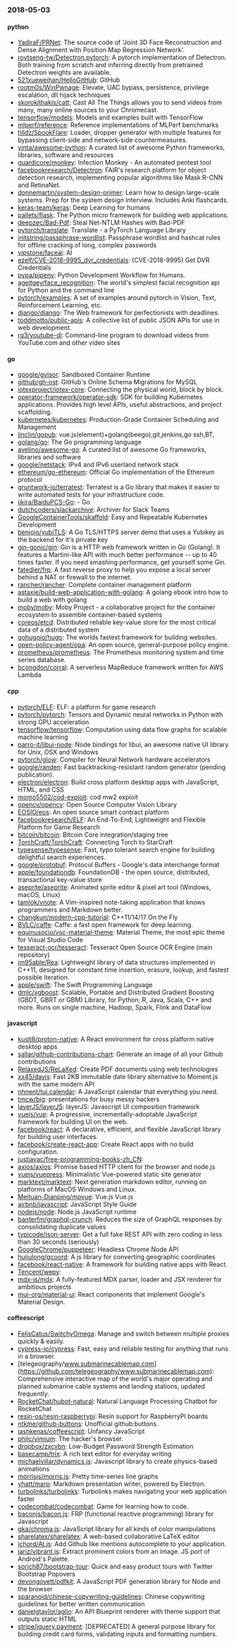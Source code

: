 ### 2018-05-03

#### python
* [YadiraF/PRNet](https://github.com/YadiraF/PRNet): The source code of 'Joint 3D Face Reconstruction and Dense Alignment with Position Map Regression Network'.
* [roytseng-tw/Detectron.pytorch](https://github.com/roytseng-tw/Detectron.pytorch): A pytorch implementation of Detectron. Both training from scratch and inferring directly from pretrained Detectron weights are available.
* [521xueweihan/HelloGitHub](https://github.com/521xueweihan/HelloGitHub):  GitHub 
* [rootm0s/WinPwnage](https://github.com/rootm0s/WinPwnage):  Elevate, UAC bypass, persistence, privilege escalation, dll hijack techniques
* [skorokithakis/catt](https://github.com/skorokithakis/catt): Cast All The Things allows you to send videos from many, many online sources to your Chromecast.
* [tensorflow/models](https://github.com/tensorflow/models): Models and examples built with TensorFlow
* [mlperf/reference](https://github.com/mlperf/reference): Reference implementations of MLPerf benchmarks
* [hlldz/SpookFlare](https://github.com/hlldz/SpookFlare): Loader, dropper generator with multiple features for bypassing client-side and network-side countermeasures.
* [vinta/awesome-python](https://github.com/vinta/awesome-python): A curated list of awesome Python frameworks, libraries, software and resources
* [guardicore/monkey](https://github.com/guardicore/monkey): Infection Monkey - An automated pentest tool
* [facebookresearch/Detectron](https://github.com/facebookresearch/Detectron): FAIR's research platform for object detection research, implementing popular algorithms like Mask R-CNN and RetinaNet.
* [donnemartin/system-design-primer](https://github.com/donnemartin/system-design-primer): Learn how to design large-scale systems. Prep for the system design interview. Includes Anki flashcards.
* [keras-team/keras](https://github.com/keras-team/keras): Deep Learning for humans
* [pallets/flask](https://github.com/pallets/flask): The Python micro framework for building web applications.
* [deepzec/Bad-Pdf](https://github.com/deepzec/Bad-Pdf): Steal Net-NTLM Hashes with Bad-PDF
* [pytorch/translate](https://github.com/pytorch/translate): Translate - a PyTorch Language Library
* [initstring/passphrase-wordlist](https://github.com/initstring/passphrase-wordlist): Passphrase wordlist and hashcat rules for offline cracking of long, complex passwords
* [vipstone/faceai](https://github.com/vipstone/faceai): AI
* [ezelf/CVE-2018-9995_dvr_credentials](https://github.com/ezelf/CVE-2018-9995_dvr_credentials): (CVE-2018-9995) Get DVR Credentials
* [pypa/pipenv](https://github.com/pypa/pipenv): Python Development Workflow for Humans.
* [ageitgey/face_recognition](https://github.com/ageitgey/face_recognition): The world's simplest facial recognition api for Python and the command line
* [pytorch/examples](https://github.com/pytorch/examples): A set of examples around pytorch in Vision, Text, Reinforcement Learning, etc.
* [django/django](https://github.com/django/django): The Web framework for perfectionists with deadlines.
* [toddmotto/public-apis](https://github.com/toddmotto/public-apis): A collective list of public JSON APIs for use in web development.
* [rg3/youtube-dl](https://github.com/rg3/youtube-dl): Command-line program to download videos from YouTube.com and other video sites

#### go
* [google/gvisor](https://github.com/google/gvisor): Sandboxed Container Runtime
* [github/gh-ost](https://github.com/github/gh-ost): GitHub's Online Schema Migrations for MySQL
* [iotexproject/iotex-core](https://github.com/iotexproject/iotex-core): Connecting the physical world, block by block.
* [operator-framework/operator-sdk](https://github.com/operator-framework/operator-sdk): SDK for building Kubernetes applications. Provides high level APIs, useful abstractions, and project scaffolding.
* [kubernetes/kubernetes](https://github.com/kubernetes/kubernetes): Production-Grade Container Scheduling and Management
* [linclin/gopub](https://github.com/linclin/gopub): vue.js(element)+golang(beego),git,jenkins,go ssh,BT,
* [golang/go](https://github.com/golang/go): The Go programming language
* [avelino/awesome-go](https://github.com/avelino/awesome-go): A curated list of awesome Go frameworks, libraries and software
* [google/netstack](https://github.com/google/netstack): IPv4 and IPv6 userland network stack
* [ethereum/go-ethereum](https://github.com/ethereum/go-ethereum): Official Go implementation of the Ethereum protocol
* [gruntwork-io/terratest](https://github.com/gruntwork-io/terratest): Terratest is a Go library that makes it easier to write automated tests for your infrastructure code.
* [iikira/BaiduPCS-Go](https://github.com/iikira/BaiduPCS-Go):  - Go
* [dutchcoders/slackarchive](https://github.com/dutchcoders/slackarchive): Archiver for Slack Teams
* [GoogleContainerTools/skaffold](https://github.com/GoogleContainerTools/skaffold): Easy and Repeatable Kubernetes Development
* [benjojo/yubiTLS](https://github.com/benjojo/yubiTLS): A Go TLS/HTTPS server demo that uses a Yubikey as the backend for it's private key
* [gin-gonic/gin](https://github.com/gin-gonic/gin): Gin is a HTTP web framework written in Go (Golang). It features a Martini-like API with much better performance -- up to 40 times faster. If you need smashing performance, get yourself some Gin.
* [fatedier/frp](https://github.com/fatedier/frp): A fast reverse proxy to help you expose a local server behind a NAT or firewall to the internet.
* [rancher/rancher](https://github.com/rancher/rancher): Complete container management platform
* [astaxie/build-web-application-with-golang](https://github.com/astaxie/build-web-application-with-golang): A golang ebook intro how to build a web with golang
* [moby/moby](https://github.com/moby/moby): Moby Project - a collaborative project for the container ecosystem to assemble container-based systems
* [coreos/etcd](https://github.com/coreos/etcd): Distributed reliable key-value store for the most critical data of a distributed system
* [gohugoio/hugo](https://github.com/gohugoio/hugo): The worlds fastest framework for building websites.
* [open-policy-agent/opa](https://github.com/open-policy-agent/opa): An open source, general-purpose policy engine.
* [prometheus/prometheus](https://github.com/prometheus/prometheus): The Prometheus monitoring system and time series database.
* [bcongdon/corral](https://github.com/bcongdon/corral):  A serverless MapReduce framework written for AWS Lambda

#### cpp
* [pytorch/ELF](https://github.com/pytorch/ELF): ELF: a platform for game research
* [pytorch/pytorch](https://github.com/pytorch/pytorch): Tensors and Dynamic neural networks in Python with strong GPU acceleration
* [tensorflow/tensorflow](https://github.com/tensorflow/tensorflow): Computation using data flow graphs for scalable machine learning
* [parro-it/libui-node](https://github.com/parro-it/libui-node): Node bindings for libui, an awesome native UI library for Unix, OSX and Windows
* [pytorch/glow](https://github.com/pytorch/glow): Compiler for Neural Network hardware accelerators
* [google/randen](https://github.com/google/randen): Fast backtracking-resistant random generator (pending publication).
* [electron/electron](https://github.com/electron/electron): Build cross platform desktop apps with JavaScript, HTML, and CSS
* [momo5502/cod-exploit](https://github.com/momo5502/cod-exploit):  cod mw2 exploit
* [opencv/opencv](https://github.com/opencv/opencv): Open Source Computer Vision Library
* [EOSIO/eos](https://github.com/EOSIO/eos): An open source smart contract platform
* [facebookresearch/ELF](https://github.com/facebookresearch/ELF): An End-To-End, Lightweight and Flexible Platform for Game Research
* [bitcoin/bitcoin](https://github.com/bitcoin/bitcoin): Bitcoin Core integration/staging tree
* [TorchCraft/TorchCraft](https://github.com/TorchCraft/TorchCraft): Connecting Torch to StarCraft
* [typesense/typesense](https://github.com/typesense/typesense): Fast, typo tolerant search engine for building delightful search experiences.
* [google/protobuf](https://github.com/google/protobuf): Protocol Buffers - Google's data interchange format
* [apple/foundationdb](https://github.com/apple/foundationdb): FoundationDB - the open source, distributed, transactional key-value store
* [aseprite/aseprite](https://github.com/aseprite/aseprite): Animated sprite editor & pixel art tool (Windows, macOS, Linux)
* [tamlok/vnote](https://github.com/tamlok/vnote): A Vim-inspired note-taking application that knows programmers and Markdown better.
* [changkun/modern-cpp-tutorial](https://github.com/changkun/modern-cpp-tutorial):  C++11/14/17 On the Fly
* [BVLC/caffe](https://github.com/BVLC/caffe): Caffe: a fast open framework for deep learning.
* [equinusocio/vsc-material-theme](https://github.com/equinusocio/vsc-material-theme): Material Theme, the most epic theme for Visual Studio Code
* [tesseract-ocr/tesseract](https://github.com/tesseract-ocr/tesseract): Tesseract Open Source OCR Engine (main repository)
* [im95able/Rea](https://github.com/im95able/Rea): Lightweight library of data structures implemented in C++11, designed for constant time insertion, erasure, lookup, and fastest possible iteration.
* [apple/swift](https://github.com/apple/swift): The Swift Programming Language
* [dmlc/xgboost](https://github.com/dmlc/xgboost): Scalable, Portable and Distributed Gradient Boosting (GBDT, GBRT or GBM) Library, for Python, R, Java, Scala, C++ and more. Runs on single machine, Hadoop, Spark, Flink and DataFlow

#### javascript
* [kusti8/proton-native](https://github.com/kusti8/proton-native): A React environment for cross platform native desktop apps
* [sallar/github-contributions-chart](https://github.com/sallar/github-contributions-chart): Generate an image of all your Github contributions
* [RelaxedJS/ReLaXed](https://github.com/RelaxedJS/ReLaXed): Create PDF documents using web technologies
* [xx45/dayjs](https://github.com/xx45/dayjs): Fast 2KB immutable date library alternative to Moment.js with the same modern API
* [nhnent/tui.calendar](https://github.com/nhnent/tui.calendar): A JavaScript calendar that everything you need.
* [tmcw/big](https://github.com/tmcw/big): presentations for busy messy hackers
* [layerJS/layerJS](https://github.com/layerJS/layerJS): layerJS: Javascript UI composition framework
* [vuejs/vue](https://github.com/vuejs/vue):  A progressive, incrementally-adoptable JavaScript framework for building UI on the web.
* [facebook/react](https://github.com/facebook/react): A declarative, efficient, and flexible JavaScript library for building user interfaces.
* [facebook/create-react-app](https://github.com/facebook/create-react-app): Create React apps with no build configuration.
* [justjavac/free-programming-books-zh_CN](https://github.com/justjavac/free-programming-books-zh_CN):  
* [axios/axios](https://github.com/axios/axios): Promise based HTTP client for the browser and node.js
* [vuejs/vuepress](https://github.com/vuejs/vuepress):  Minimalistic Vue-powered static site generator
* [marktext/marktext](https://github.com/marktext/marktext): Next generation markdown editor, running on platforms of MacOS Windows and Linux.
* [Meituan-Dianping/mpvue](https://github.com/Meituan-Dianping/mpvue):  Vue.js  Vue.js 
* [airbnb/javascript](https://github.com/airbnb/javascript): JavaScript Style Guide
* [nodejs/node](https://github.com/nodejs/node): Node.js JavaScript runtime 
* [banterfm/graphql-crunch](https://github.com/banterfm/graphql-crunch): Reduces the size of GraphQL responses by consolidating duplicate values
* [typicode/json-server](https://github.com/typicode/json-server): Get a full fake REST API with zero coding in less than 30 seconds (seriously)
* [GoogleChrome/puppeteer](https://github.com/GoogleChrome/puppeteer): Headless Chrome Node API
* [hujiulong/gcoord](https://github.com/hujiulong/gcoord): A js library for converting geographic coordinates
* [facebook/react-native](https://github.com/facebook/react-native): A framework for building native apps with React.
* [Tencent/wepy](https://github.com/Tencent/wepy): 
* [mdx-js/mdx](https://github.com/mdx-js/mdx): A fully-featured MDX parser, loader and JSX renderer for ambitious projects
* [mui-org/material-ui](https://github.com/mui-org/material-ui): React components that implement Google's Material Design.

#### coffeescript
* [FelisCatus/SwitchyOmega](https://github.com/FelisCatus/SwitchyOmega): Manage and switch between multiple proxies quickly & easily.
* [cypress-io/cypress](https://github.com/cypress-io/cypress): Fast, easy and reliable testing for anything that runs in a browser.
* [telegeography/www.submarinecablemap.com](https://github.com/telegeography/www.submarinecablemap.com): Comprehensive interactive map of the world's major operating and planned submarine cable systems and landing stations, updated frequently.
* [RocketChat/hubot-natural](https://github.com/RocketChat/hubot-natural): Natural Language Processing Chatbot for RocketChat
* [resin-os/resin-raspberrypi](https://github.com/resin-os/resin-raspberrypi): Resin support for RaspberryPI boards
* [ntkme/github-buttons](https://github.com/ntkme/github-buttons): Unofficial github:buttons.
* [jashkenas/coffeescript](https://github.com/jashkenas/coffeescript): Unfancy JavaScript
* [philc/vimium](https://github.com/philc/vimium): The hacker's browser.
* [dropbox/zxcvbn](https://github.com/dropbox/zxcvbn): Low-Budget Password Strength Estimation
* [basecamp/trix](https://github.com/basecamp/trix): A rich text editor for everyday writing
* [michaelvillar/dynamics.js](https://github.com/michaelvillar/dynamics.js): Javascript library to create physics-based animations
* [morrisjs/morris.js](https://github.com/morrisjs/morris.js): Pretty time-series line graphs
* [yhatt/marp](https://github.com/yhatt/marp): Markdown presentation writer, powered by Electron.
* [turbolinks/turbolinks](https://github.com/turbolinks/turbolinks): Turbolinks makes navigating your web application faster
* [codecombat/codecombat](https://github.com/codecombat/codecombat): Game for learning how to code.
* [baconjs/bacon.js](https://github.com/baconjs/bacon.js): FRP (functional reactive programming) library for Javascript
* [gka/chroma.js](https://github.com/gka/chroma.js): JavaScript library for all kinds of color manipulations
* [sharelatex/sharelatex](https://github.com/sharelatex/sharelatex): A web-based collaborative LaTeX editor
* [ichord/At.js](https://github.com/ichord/At.js): Add Github like mentions autocomplete to your application.
* [jariz/vibrant.js](https://github.com/jariz/vibrant.js): Extract prominent colors from an image. JS port of Android's Palette.
* [sorich87/bootstrap-tour](https://github.com/sorich87/bootstrap-tour): Quick and easy product tours with Twitter Bootstrap Popovers
* [devongovett/pdfkit](https://github.com/devongovett/pdfkit): A JavaScript PDF generation library for Node and the browser
* [sparanoid/chinese-copywriting-guidelines](https://github.com/sparanoid/chinese-copywriting-guidelines): Chinese copywriting guidelines for better written communication
* [danielgtaylor/aglio](https://github.com/danielgtaylor/aglio): An API Blueprint renderer with theme support that outputs static HTML
* [stripe/jquery.payment](https://github.com/stripe/jquery.payment): [DEPRECATED] A general purpose library for building credit card forms, validating inputs and formatting numbers.
